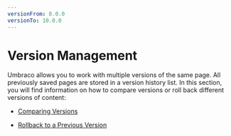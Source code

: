 ```yaml
---
versionFrom: 8.0.0
versionTo: 10.0.0
---
```


# Version Management

Umbraco allows you to work with multiple versions of the same page. All previously saved pages are stored in a version history list. In this section, you will find information on how to compare versions or roll back different versions of content:

  - [Comparing Versions](comparing-versions.md)

  - [Rollback to a Previous Version](rollback-to-a-previous-version.md)
